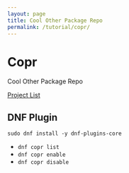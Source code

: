 ```yaml
---
layout: page
title: Cool Other Package Repo
permalink: /tutorial/copr/
---
```


Copr
=============
Cool Other Package Repo

[Project List](https://copr.fedoraproject.org/)

DNF Plugin
-------------
`sudo dnf install -y dnf-plugins-core`

*   `dnf copr list`
*   `dnf copr enable`
*   `dnf copr disable`
